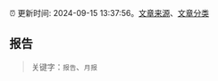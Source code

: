 :alarm_clock: 更新时间: 2024-09-15 13:37:56。[文章来源](/README.md)、[文章分类](/TAGS.md)

## 报告


> 关键字：`报告`、`月报`



